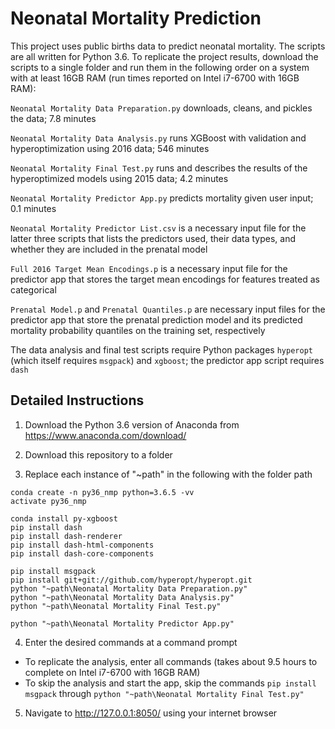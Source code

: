 # Neonatal Mortality Prediction

This project uses public births data to predict neonatal mortality. The scripts are all written for Python 3.6. To replicate the project results, download the scripts to a single folder and run them in the following order on a system with at least 16GB RAM (run times reported on Intel i7-6700 with 16GB RAM):

```Neonatal Mortality Data Preparation.py``` downloads, cleans, and pickles the data; 7.8 minutes

```Neonatal Mortality Data Analysis.py``` runs XGBoost with validation and hyperoptimization using 2016 data; 546 minutes

```Neonatal Mortality Final Test.py``` runs and describes the results of the hyperoptimized models using 2015 data; 4.2 minutes

```Neonatal Mortality Predictor App.py``` predicts mortality given user input; 0.1 minutes

```Neonatal Mortality Predictor List.csv``` is a necessary input file for the latter three scripts that lists the predictors used, their data types, and whether they are included in the prenatal model

```Full 2016 Target Mean Encodings.p``` is a necessary input file for the predictor app that stores the target mean encodings for features treated as categorical

```Prenatal Model.p``` and ```Prenatal Quantiles.p``` are necessary input files for the predictor app that store the prenatal prediction model and its predicted mortality probability quantiles on the training set, respectively

The data analysis and final test scripts require Python packages ```hyperopt``` (which itself requires ```msgpack```) and ```xgboost```; the predictor app script requires ```dash```

## Detailed Instructions

1) Download the Python 3.6 version of Anaconda from https://www.anaconda.com/download/

2) Download this repository to a folder

3) Replace each instance of "~path" in the following with the folder path

```
conda create -n py36_nmp python=3.6.5 -vv
activate py36_nmp

conda install py-xgboost
pip install dash
pip install dash-renderer
pip install dash-html-components
pip install dash-core-components

pip install msgpack
pip install git+git://github.com/hyperopt/hyperopt.git
python "~path\Neonatal Mortality Data Preparation.py"
python "~path\Neonatal Mortality Data Analysis.py"
python "~path\Neonatal Mortality Final Test.py"

python "~path\Neonatal Mortality Predictor App.py"
```

4) Enter the desired commands at a command prompt
- To replicate the analysis, enter all commands (takes about 9.5 hours to complete on Intel i7-6700 with 16GB RAM)
- To skip the analysis and start the app, skip the commands ```pip install msgpack``` through ```python "~path\Neonatal Mortality Final Test.py"```

5) Navigate to http://127.0.0.1:8050/ using your internet browser

